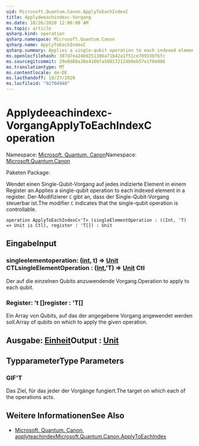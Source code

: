 ```yaml
---
uid: Microsoft.Quantum.Canon.ApplyToEachIndexC
title: Applydeeachindexc-Vorgang
ms.date: 10/26/2020 12:00:00 AM
ms.topic: article
qsharp.kind: operation
qsharp.namespace: Microsoft.Quantum.Canon
qsharp.name: ApplyToEachIndexC
qsharp.summary: Applies a single-qubit operation to each indexed element in a register. The modifier `C` indicates that the single-qubit operation is controllable.
ms.openlocfilehash: 387d7ea24b9251386a71b42a1f51ce70933bf6fc
ms.sourcegitcommit: 29e0d88a30e4166fa580132124b0eb57e1f0e986
ms.translationtype: MT
ms.contentlocale: de-DE
ms.lasthandoff: 10/27/2020
ms.locfileid: "92704946"
---
```

# <a name="applytoeachindexc-operation"></a><span data-ttu-id="683f5-102">Applydeeachindexc-Vorgang</span><span class="sxs-lookup"><span data-stu-id="683f5-102">ApplyToEachIndexC operation</span></span>

<span data-ttu-id="683f5-103">Namespace: [Microsoft. Quantum. Canon](xref:Microsoft.Quantum.Canon)</span><span class="sxs-lookup"><span data-stu-id="683f5-103">Namespace: [Microsoft.Quantum.Canon](xref:Microsoft.Quantum.Canon)</span></span>

<span data-ttu-id="683f5-104">Paketen [](https://nuget.org/packages/)</span><span class="sxs-lookup"><span data-stu-id="683f5-104">Package: [](https://nuget.org/packages/)</span></span>


<span data-ttu-id="683f5-105">Wendet einen Single-Qubit-Vorgang auf jedes indizierte Element in einem Register an.</span><span class="sxs-lookup"><span data-stu-id="683f5-105">Applies a single-qubit operation to each indexed element in a register.</span></span>
<span data-ttu-id="683f5-106">Der-Modifizierer `C` gibt an, dass der Single-Qubit-Vorgang steuerbar ist.</span><span class="sxs-lookup"><span data-stu-id="683f5-106">The modifier `C` indicates that the single-qubit operation is controllable.</span></span>

```qsharp
operation ApplyToEachIndexC<'T> (singleElementOperation : ((Int, 'T) => Unit is Ctl), register : 'T[]) : Unit
```


## <a name="input"></a><span data-ttu-id="683f5-107">Eingabe</span><span class="sxs-lookup"><span data-stu-id="683f5-107">Input</span></span>

### <a name="singleelementoperation--intt--unit-ctl"></a><span data-ttu-id="683f5-108">singleelementoperation: ([int](xref:microsoft.quantum.lang-ref.int), t) => [Unit](xref:microsoft.quantum.lang-ref.unit) CTL</span><span class="sxs-lookup"><span data-stu-id="683f5-108">singleElementOperation : ([Int](xref:microsoft.quantum.lang-ref.int),'T) => [Unit](xref:microsoft.quantum.lang-ref.unit) Ctl</span></span>

<span data-ttu-id="683f5-109">Der auf die einzelnen Qubits anzuwendende Vorgang.</span><span class="sxs-lookup"><span data-stu-id="683f5-109">Operation to apply to each qubit.</span></span>


### <a name="register--t"></a><span data-ttu-id="683f5-110">Register: 't []</span><span class="sxs-lookup"><span data-stu-id="683f5-110">register : 'T[]</span></span>

<span data-ttu-id="683f5-111">Ein Array von Qubits, auf das der angegebene Vorgang angewendet werden soll.</span><span class="sxs-lookup"><span data-stu-id="683f5-111">Array of qubits on which to apply the given operation.</span></span>



## <a name="output--unit"></a><span data-ttu-id="683f5-112">Ausgabe: [Einheit](xref:microsoft.quantum.lang-ref.unit)</span><span class="sxs-lookup"><span data-stu-id="683f5-112">Output : [Unit](xref:microsoft.quantum.lang-ref.unit)</span></span>



## <a name="type-parameters"></a><span data-ttu-id="683f5-113">Typparameter</span><span class="sxs-lookup"><span data-stu-id="683f5-113">Type Parameters</span></span>

### <a name="t"></a><span data-ttu-id="683f5-114">GIF</span><span class="sxs-lookup"><span data-stu-id="683f5-114">'T</span></span>

<span data-ttu-id="683f5-115">Das Ziel, für das jeder der Vorgänge fungiert.</span><span class="sxs-lookup"><span data-stu-id="683f5-115">The target on which each of the operations acts.</span></span>

## <a name="see-also"></a><span data-ttu-id="683f5-116">Weitere Informationen</span><span class="sxs-lookup"><span data-stu-id="683f5-116">See Also</span></span>

- [<span data-ttu-id="683f5-117">Microsoft. Quantum. Canon. applyteachindex</span><span class="sxs-lookup"><span data-stu-id="683f5-117">Microsoft.Quantum.Canon.ApplyToEachIndex</span></span>](xref:Microsoft.Quantum.Canon.ApplyToEachIndex)